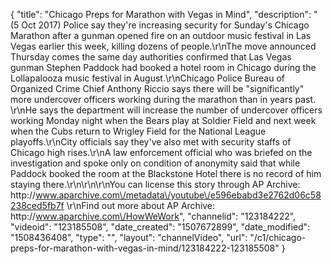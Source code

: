 {
    "title": "Chicago Preps for Marathon with Vegas in Mind",
    "description": "(5 Oct 2017) Police say they're increasing security for Sunday's Chicago Marathon after a gunman opened fire on an outdoor music festival in Las Vegas earlier this week, killing dozens of people.\r\nThe move announced Thursday comes the same day authorities confirmed that Las Vegas gunman Stephen Paddock had booked a hotel room in Chicago during the Lollapalooza music festival in August.\r\nChicago Police Bureau of Organized Crime Chief Anthony Riccio says there will be \"significantly\" more undercover officers working during the marathon than in years past. \r\nHe says the department will increase the number of undercover officers working Monday night when the Bears play at Soldier Field and next week when the Cubs return to Wrigley Field for the National League playoffs.\r\nCity officials say they've also met with security staffs of Chicago high rises.\r\nA law enforcement official who was briefed on the investigation and spoke only on condition of anonymity said that while Paddock booked the room at the Blackstone Hotel there is no record of him staying there.\r\n\r\n\r\nYou can license this story through AP Archive: http:\/\/www.aparchive.com\/metadata\/youtube\/e596ebabd3e2762d06c58238ced5fb7f \r\nFind out more about AP Archive: http:\/\/www.aparchive.com\/HowWeWork",
    "channelid": "123184222",
    "videoid": "123185508",
    "date_created": "1507672899",
    "date_modified": "1508436408",
    "type": "",
    "layout": "channelVideo",
    "url": "\/c1\/chicago-preps-for-marathon-with-vegas-in-mind\/123184222-123185508"
}